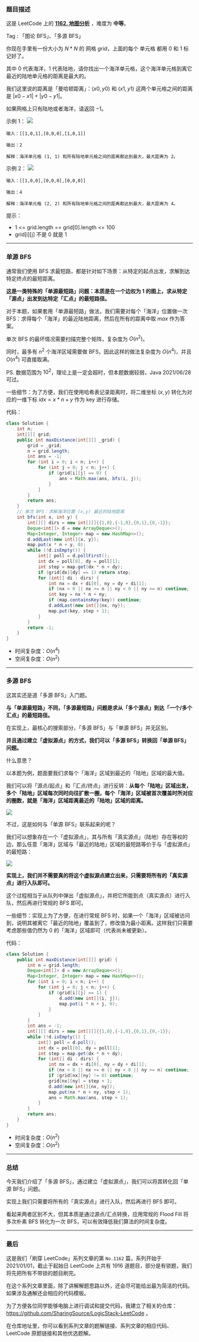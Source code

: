 ### 题目描述

这是 LeetCode 上的 **[1162. 地图分析](https://leetcode-cn.com/problems/as-far-from-land-as-possible/solution/gong-shui-san-xie-ru-he-shi-yong-duo-yua-vlea/)** ，难度为 **中等**。

Tag : 「图论 BFS」、「多源 BFS」



你现在手里有一份大小为 $N * N$ 的 网格 $grid$，上面的每个 单元格 都用 $0$ 和 $1$ 标记好了。

其中 $0$ 代表海洋，$1$ 代表陆地，请你找出一个海洋单元格，这个海洋单元格到离它最近的陆地单元格的距离是最大的。

我们这里说的距离是「曼哈顿距离」：$(x0, y0)$ 和 $(x1, y1)$ 这两个单元格之间的距离是 $|x0 - x1| + |y0 - y1|$。

如果网格上只有陆地或者海洋，请返回 $-1$。

示例 1：
![](https://files.mdnice.com/user/9208/4ad5ca7f-bd14-47fc-adc4-760c29ba1bee.png)
```
输入：[[1,0,1],[0,0,0],[1,0,1]]

输出：2

解释：海洋单元格 (1, 1) 和所有陆地单元格之间的距离都达到最大，最大距离为 2。
```
示例 2：
![](https://files.mdnice.com/user/9208/cec486ae-45a4-4235-87b4-89f995f07d3e.png)
```
输入：[[1,0,0],[0,0,0],[0,0,0]]

输出：4

解释：海洋单元格 (2, 2) 和所有陆地单元格之间的距离都达到最大，最大距离为 4。
```

提示：
* 1 <= grid.length == grid[0].length <= 100
* grid[i][j] 不是 $0$ 就是 $1$

---

### 单源 BFS

通常我们使用 BFS 求最短路，都是针对如下场景：从特定的起点出发，求解到达特定终点的最短距离。

**这是一类特殊的「单源最短路」问题：本质是在一个边权为 $1$ 的图上，求从特定「源点」出发到达特定「汇点」的最短路径。**

对于本题，如果套用「单源最短路」做法，我们需要对每个「海洋」位置做一次 BFS：求得每个「海洋」的最近陆地距离，然后在所有的距离中取 $max$ 作为答案。

单次 BFS 的最坏情况需要扫描完整个矩阵，复杂度为 $O(n^2)$。

同时，最多有 $n^2$ 个海洋区域需要做 BFS，因此这样的做法复杂度为 $O(n^4)$，并且 $O(n^4)$ 可直接取满。

PS. 数据范围为 $10^2$，理论上是一定会超时，但本题数据较弱，Java 2021/06/28 可过。

一些细节：为了方便，我们在使用哈希表记录距离时，将二维坐标 $(x, y)$ 转化为对应的一维下标 $idx = x * n + y$ 作为 key 进行存储。

代码：
```Java
class Solution {
    int n;
    int[][] grid;
    public int maxDistance(int[][] _grid) {
        grid = _grid;
        n = grid.length;
        int ans = -1;
        for (int i = 0; i < n; i++) {
            for (int j = 0; j < n; j++) {
                if (grid[i][j] == 0) {
                    ans = Math.max(ans, bfs(i, j));
                }
            }
        }
        return ans;
    }
    // 单次 BFS：求解海洋位置 (x,y) 最近的陆地距离
    int bfs(int x, int y) {
        int[][] dirs = new int[][]{{1,0},{-1,0},{0,1},{0,-1}};
        Deque<int[]> d = new ArrayDeque<>();
        Map<Integer, Integer> map = new HashMap<>();
        d.addLast(new int[]{x, y});
        map.put(x * n + y, 0);
        while (!d.isEmpty()) {
            int[] poll = d.pollFirst();
            int dx = poll[0], dy = poll[1];
            int step = map.get(dx * n + dy);
            if (grid[dx][dy] == 1) return step;
            for (int[] di : dirs) {
                int nx = dx + di[0], ny = dy + di[1];
                if (nx < 0 || nx >= n || ny < 0 || ny >= n) continue;
                int key = nx * n + ny;
                if (map.containsKey(key)) continue;
                d.addLast(new int[]{nx, ny});
                map.put(key, step + 1);
            }
        }
        return -1;
    } 
}
```
* 时间复杂度：$O(n^4)$
* 空间复杂度：$O(n^2)$

---

### 多源 BFS

这其实还是道「多源 BFS」入门题。

**与「单源最短路」不同，「多源最短路」问题是求从「多个源点」到达「一个/多个汇点」的最短路径。**

在实现上，最核心的搜索部分，「多源 BFS」与「单源 BFS」并无区别。

**并且通过建立「虚拟源点」的方式，我们可以「多源 BFS」转换回「单源 BFS」问题。**

什么意思？

以本题为例，题面要我们求每个「海洋」区域到最近的「陆地」区域的最大值。

我们可以将「源点/起点」和「汇点/终点」进行反转：**从每个「陆地」区域出发，多个「陆地」区域每次同时向往扩散一圈，每个「海洋」区域被首次覆盖时所对应的圈数，就是「海洋」区域距离最近的「陆地」区域的距离。**

![](https://files.mdnice.com/user/9208/c07cba06-567e-4ac6-a52d-38785687c8fb.png)

不过，这是如何与「单源 BFS」联系起来的呢？

我们可以想象存在一个「虚拟源点」，其与所有「真实源点」（陆地）存在等权的边，那么任意「海洋」区域与「最近的陆地」区域的最短路等价于与「虚拟源点」的最短路：

![](https://files.mdnice.com/user/9208/0a9c7af5-6944-4844-94b5-5b82eb1dd0e6.png)

**实现上，我们并不需要真的将这个虚拟源点建立出来，只需要将所有的「真实源点」进行入队即可。**

这个过程相当于从队列中弹出「虚拟源点」，并把它所能到点（真实源点）进行入队，然后再进行常规的 BFS 即可。

一些细节：实现上为了方便，在进行常规 BFS 时，如果一个「海洋」区域被访问到，说明其被离它「最近的陆地」覆盖到了，修改值为最小距离。这样我们只需要考虑那些值仍然为 $0$ 的「海洋」区域即可（代表尚未被更新）。

代码：
```Java
class Solution {
    public int maxDistance(int[][] grid) {
        int n = grid.length;
        Deque<int[]> d = new ArrayDeque<>();
        Map<Integer, Integer> map = new HashMap<>();
        for (int i = 0; i < n; i++) {
            for (int j = 0; j < n; j++) {
                if (grid[i][j] == 1) {
                    d.add(new int[]{i, j});
                    map.put(i * n + j, 0);
                }
            }
        }
        int ans = -1;
        int[][] dirs = new int[][]{{1,0},{-1,0},{0,1},{0,-1}};
        while (!d.isEmpty()) {
            int[] poll = d.poll();
            int dx = poll[0], dy = poll[1];
            int step = map.get(dx * n + dy);
            for (int[] di : dirs) {
                int nx = dx + di[0], ny = dy + di[1];
                if (nx < 0 || nx >= n || ny < 0 || ny >= n) continue;
                if (grid[nx][ny] != 0) continue;
                grid[nx][ny] = step + 1;
                d.add(new int[]{nx, ny});
                map.put(nx * n + ny, step + 1);
                ans = Math.max(ans, step + 1);
            }
        }
        return ans;
    }
}
```
* 时间复杂度：$O(n^2)$
* 空间复杂度：$O(n^2)$

---

### 总结

今天我们介绍了「多源 BFS」，通过建立「虚拟源点」，我们可以将其转化回「单源 BFS」问题。

实现上我们只需要将所有的「真实源点」进行入队，然后再进行 BFS 即可。

看起来两者区别不大，但其本质是通过源点/汇点转换，应用常规的 Flood Fill 将多次朴素 BFS 转化为一次 BFS，可以有效降低我们算法的时间复杂度。

---

### 最后

这是我们「刷穿 LeetCode」系列文章的第 `No.1162` 篇，系列开始于 2021/01/01，截止于起始日 LeetCode 上共有 1916 道题目，部分是有锁题，我们将先把所有不带锁的题目刷完。

在这个系列文章里面，除了讲解解题思路以外，还会尽可能给出最为简洁的代码。如果涉及通解还会相应的代码模板。

为了方便各位同学能够电脑上进行调试和提交代码，我建立了相关的仓库：https://github.com/SharingSource/LogicStack-LeetCode 。

在仓库地址里，你可以看到系列文章的题解链接、系列文章的相应代码、LeetCode 原题链接和其他优选题解。